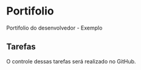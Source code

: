 # Portifolio
Portifolio do desenvolvedor - Exemplo

## Tarefas 
O controle dessas tarefas será realizado no GitHub.